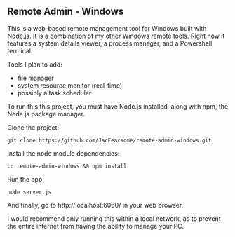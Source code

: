 ## Remote Admin - Windows
This is a web-based remote management tool for Windows built with Node.js. It is a combination of my other Windows remote tools.  Right now it features a system details viewer, a process manager, and a Powershell terminal.

Tools I plan to add:

* file manager
* system resource monitor (real-time)
* possibly a task scheduler

To run this this project, you must have Node.js installed, along with npm, the Node.js package manager.

Clone the project:

`git clone https://github.com/JacFearsome/remote-admin-windows.git`

Install the node module dependencies:
	
`cd remote-admin-windows && npm install`

Run the app:

`node server.js`

And finally, go to http://localhost:6060/ in your web browser.

I would recommend only running this within a local network, as to prevent the entire internet from having the ability to manage your PC.